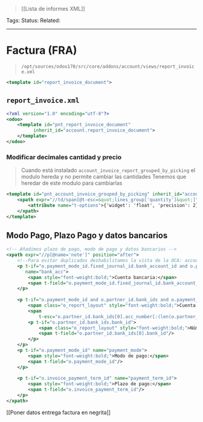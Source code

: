 > [[Lista de informes XML]]

Tags: 
Status: 
Related: 

___

# Factura (FRA)

> `/opt/sources/odoo170/src/core/addons/account/views/report_invoice.xml`

```xml
<template id="report_invoice_document">
```
## `report_invoice.xml`
```xml
<?xml version="1.0" encoding="utf-8"?>  
<odoo>  
    <template id="pnt_report_invoice_document"
		  inherit_id="account.report_invoice_document">
    </template>
</odoo>
```

### Modificar decimales cantidad y precio
> Cuando está instalado `account_invoice_report_grouped_by_picking` el modulo hereda y no permite cambiar las cantidades
> Tenemos que heredar de este modulo para cambiarlas



```xml
<template id="pnt_account_invoice_grouped_by_picking" inherit_id="account_invoice_report_grouped_by_picking.report_invoice_document">  
    <xpath expr="//td/span[@t-esc=&quot;lines_group['quantity']&quot;]" position="attributes">  
        <attribute name="t-options">{'widget': 'float', 'precision': 2}</attribute>  
    </xpath>  
</template>
```

## Modo Pago, Plazo Pago y datos bancarios

```xml
<!-- Añadimos plazo de pago, modo de pago y datos bancarios -->  
<xpath expr="//p[@name='note']" position="after">  
    <!--Para evitar duplicados deshabilitamos la vista de la OCA: account_payment_partner.report_invoice_payment_mode-->  
    <p t-if="o.payment_mode_id.fixed_journal_id.bank_account_id and o.payment_mode_id.name!='GIRO'"  
       name="bank_acc">  
        <span style="font-weight:bold;">Cuenta bancaria:</span>  
        <span t-field="o.payment_mode_id.fixed_journal_id.bank_account_id"/>  
    </p>  
  
    <p t-if="o.payment_mode_id and o.partner_id.bank_ids and o.payment_mode_id.name=='GIRO'">  
        <span class="o_report_layout" style="font-weight:bold;">Cuenta bancaria:</span>  
        <span  
            t-esc="o.partner_id.bank_ids[0].acc_number[:(len(o.partner_id.bank_ids[0].acc_number)-4)] + '*' * 4"/>  
        <p t-if="o.partner_id.bank_ids.bank_id">  
            <span class="o_report_layout" style="font-weight:bold;">Número BIC o Swift:</span>  
            <span t-field="o.partner_id.bank_ids[0].bank_id"/>  
        </p>  
    </p>  
    <p t-if="o.payment_mode_id" name="payment_mode">  
        <span style="font-weight:bold;">Modo de pago:</span>  
        <span t-field="o.payment_mode_id"/>  
    </p>  
  
    <p t-if="o.invoice_payment_term_id" name="payment_term_id">  
        <span style="font-weight:bold;">Plazo de pago:</span>  
        <span t-field="o.invoice_payment_term_id"/>  
    </p>  
</xpath>
```

[[Poner datos entrega factura en negrita]]
